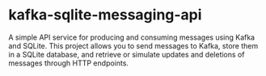 # kafka-sqlite-messaging-api
A simple API service for producing and consuming messages using Kafka and SQLite. This project allows you to send messages to Kafka, store them in a SQLite database, and retrieve or simulate updates and deletions of messages through HTTP endpoints.

